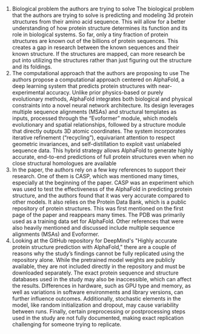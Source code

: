 1. Biological problem the authors are trying to solve The biological problem that the authors are trying to solve is predicting and modeling 3d protein structures from their amino acid sequence. This will allow for a better understanding of how protein structure determines its function and its role in biological systems. So far, only a tiny fraction of protein structures are known out of the billions of protein sequences. This creates a gap in research between the known sequences and their known structure. If the structures are mapped, can more research be put into utilizing the structures rather than just figuring out the structure and its foldings.
2. The computational approach that the authors are proposing to use The authors propose a computational approach centered on AlphaFold, a deep learning system that predicts protein structures with near-experimental accuracy. Unlike prior physics-based or purely evolutionary methods, AlphaFold integrates both biological and physical constraints into a novel neural network architecture. Its design leverages multiple sequence alignments (MSAs) and structural templates as inputs, processed through the “Evoformer” module, which models evolutionary and spatial relationships, followed by a structure module that directly outputs 3D atomic coordinates. The system incorporates iterative refinement (“recycling”), equivariant attention to respect geometric invariances, and self-distillation to exploit vast unlabeled sequence data. This hybrid strategy allows AlphaFold to generate highly accurate, end-to-end predictions of full protein structures even when no close structural homologues are available
3. In the paper, the authors rely on a few key references to support their research. One of them is CASP, which was mentioned many times, especially at the beginning of the paper. CASP was an experiment which was used to test the effectiveness of the AlphaFold in predicting protein structure, and the authors found that it was very accurate compared to other models. It also relies on the Protein Data Bank, which is a public repository of protein structures. This was first mentioned on the first page of the paper and reappears many times. The PDB was primarily used as a training data set for AlphaFold. Other references that were also heavily mentioned and discussed include multiple sequence alignments (MSAs) and Evoformer.
4. Looking at the GitHub repository for DeepMind's "Highly accurate protein structure prediction with AlphaFold," there are a couple of reasons why the study’s findings cannot be fully replicated using the repository alone. While the pretrained model weights are publicly available, they are not included directly in the repository and must be downloaded separately. The exact protein sequence and structure databases used in the study may also be inaccessible, which can affect the results. Differences in hardware, such as GPU type and memory, as well as variations in software environments and library versions, can further influence outcomes. Additionally, stochastic elements in the model, like random initialization and dropout, may cause variability between runs. Finally, certain preprocessing or postprocessing steps used in the study are not fully documented, making exact replication challenging for someone trying to replicate.
